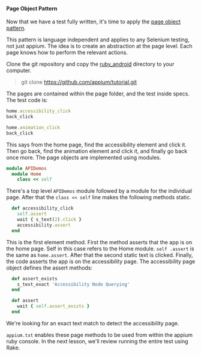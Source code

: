 #### Page Object Pattern

Now that we have a test fully written, it's time to apply the
[page object pattern](https://code.google.com/p/selenium/wiki/PageObjects).

This pattern is language independent and applies to any Selenium testing,
not just appium. The idea is to create an abstraction at the page level. Each
page knows how to perform the relevant actions.

Clone the git repository and copy the [ruby_android](https://github.com/appium/tutorial/tree/master/modules/source/ruby_android)
directory to your computer.

> git clone https://github.com/appium/tutorial.git

The pages are contained within the page folder, and the test inside specs.
The test code is:

```ruby
home.accessibility_click
back_click

home.animation_click
back_click
```

This says from the home page, find the accessibility element and click it.
Then go back, find the animation element and click it,
and finally go back once more. The page objects are implemented using modules.

```ruby
module APIDemos
  module Home
    class << self
```

There's a top level `APIDemos` module followed by a module for the
individual page. After that the `class << self` line makes the following
methods static.

```ruby
  def accessibility_click
    self.assert
    wait { s_text(2).click }
    accessibility.assert
  end
```

This is the first element method. First the method asserts that the app
is on the home page. Self in this case refers to the Home module. `self
.assert` is the same as `home.assert`. After that the second static text
is clicked. Finally, the code asserts the app is on the accessibility page.
The accessibility page object defines the assert methods:

```ruby
  def assert_exists
    s_text_exact 'Accessibility Node Querying'
  end

  def assert
    wait { self.assert_exists }
  end
```

We're looking for an exact text match to detect the accessibility page.

`appium.txt` enables these page methods to be used from within the appium
ruby console. In the next lesson, we'll review running the entire test using
Rake.
